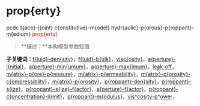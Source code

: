 # prop{erty}
pcdc f{ace}-j{oint} c{onstitutive}-m{odel} hydr{aulic}-p{orous}-p{roppant}-m{edium} <span style='color: red;'>prop{erty}</span>
> **描述：**本构模型参数赋值

**子关键词：**[f{luid}-den{sity}](f{ace}-j{oint}/c{onstitutive}-m{odel}/hydr{aulic}-p{orous}-p{roppant}-m{edium}/prop{erty}/f{luid}-den{sity}/)，[f{luid}-b{ulk}](f{ace}-j{oint}/c{onstitutive}-m{odel}/hydr{aulic}-p{orous}-p{roppant}-m{edium}/prop{erty}/f{luid}-b{ulk}/)，[visc{osity}](f{ace}-j{oint}/c{onstitutive}-m{odel}/hydr{aulic}-p{orous}-p{roppant}-m{edium}/prop{erty}/visc{osity}/)，[a{perture}-i{nitial}](f{ace}-j{oint}/c{onstitutive}-m{odel}/hydr{aulic}-p{orous}-p{roppant}-m{edium}/prop{erty}/a{perture}-i{nitial}/)，[a{perture}-min{umum}](f{ace}-j{oint}/c{onstitutive}-m{odel}/hydr{aulic}-p{orous}-p{roppant}-m{edium}/prop{erty}/a{perture}-min{umum}/)，[a{perture}-max{imum}](f{ace}-j{oint}/c{onstitutive}-m{odel}/hydr{aulic}-p{orous}-p{roppant}-m{edium}/prop{erty}/a{perture}-max{imum}/)，[leak-off](f{ace}-j{oint}/c{onstitutive}-m{odel}/hydr{aulic}-p{orous}-p{roppant}-m{edium}/prop{erty}/leak-off/)，[m{atrix}-p{ore}-p{ressure}](f{ace}-j{oint}/c{onstitutive}-m{odel}/hydr{aulic}-p{orous}-p{roppant}-m{edium}/prop{erty}/m{atrix}-p{ore}-p{ressure}/)，[m{atrix}-p{ermeability}](f{ace}-j{oint}/c{onstitutive}-m{odel}/hydr{aulic}-p{orous}-p{roppant}-m{edium}/prop{erty}/m{atrix}-p{ermeability}/)，[m{atrix}-p{orosity}-c{ompressiblity}](f{ace}-j{oint}/c{onstitutive}-m{odel}/hydr{aulic}-p{orous}-p{roppant}-m{edium}/prop{erty}/m{atrix}-p{orosity}-c{ompressiblity}/)，[m{atrix}-p{orosity}](f{ace}-j{oint}/c{onstitutive}-m{odel}/hydr{aulic}-p{orous}-p{roppant}-m{edium}/prop{erty}/m{atrix}-p{orosity}/)，[p{roppant}-den{sity}](f{ace}-j{oint}/c{onstitutive}-m{odel}/hydr{aulic}-p{orous}-p{roppant}-m{edium}/prop{erty}/p{roppant}-den{sity}/)，[p{roppant}-s{ize}](f{ace}-j{oint}/c{onstitutive}-m{odel}/hydr{aulic}-p{orous}-p{roppant}-m{edium}/prop{erty}/p{roppant}-s{ize}/)，[p{roppant}-s{ize}-f{actor}](f{ace}-j{oint}/c{onstitutive}-m{odel}/hydr{aulic}-p{orous}-p{roppant}-m{edium}/prop{erty}/p{roppant}-s{ize}-f{actor}/)，[a{perture}-f{actor}](f{ace}-j{oint}/c{onstitutive}-m{odel}/hydr{aulic}-p{orous}-p{roppant}-m{edium}/prop{erty}/a{perture}-f{actor}/)，[p{roppant}-c{oncentration}-l{imit}](f{ace}-j{oint}/c{onstitutive}-m{odel}/hydr{aulic}-p{orous}-p{roppant}-m{edium}/prop{erty}/p{roppant}-c{oncentration}-l{imit}/)，[p{roppant}-m{odulus}](f{ace}-j{oint}/c{onstitutive}-m{odel}/hydr{aulic}-p{orous}-p{roppant}-m{edium}/prop{erty}/p{roppant}-m{odulus}/)，[vis^cosity-p^ower](f{ace}-j{oint}/c{onstitutive}-m{odel}/hydr{aulic}-p{orous}-p{roppant}-m{edium}/prop{erty}/vis^cosity-p^ower/)，
